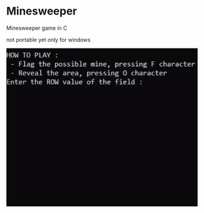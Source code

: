 # Minesweeper
Minesweeper game in C

not portable yet only for windows

![giffy](https://github.com/ademkaya/Minesweeper/blob/master/intro.gif)
